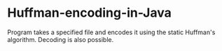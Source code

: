 # Huffman-encoding-in-Java
Program takes a specified file and encodes it using the static Huffman's algorithm. Decoding is also possible.
